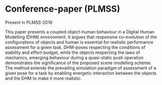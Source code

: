 # Conference-paper (PLMSS)
Present in PLMSS-2019

This paper presents a coupled object-human behaviour
in a Digital Human Modelling (DHM) environment.
It argues that responsive co-evolution of the configurations
of objects and human is essential for realistic performance
assessment for a given task. DHM-poses respecting the conditions
of stability and effort-budget, while the objects respecting the
laws of mechanics, emerging behaviour during a quasi-static push
operation demonstrates the significance of the proposed scene
modelling scheme. The method extends the prevailing simulation
paradigm of assessment of a given pose for a task by enabling
energetic interaction between the objects and the DHM to make
it more realistic.
